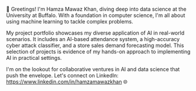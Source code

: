 👋 Greetings! I'm Hamza Mawaz Khan, diving deep into data science at the University at Buffalo. With a foundation in computer science, I'm all about using machine learning to tackle complex problems. 

My project portfolio showcases my diverse application of AI in real-world scenarios. It includes an AI-based attendance system, a high-accuracy cyber attack classifier, and a store sales demand forecasting model. This selection of projects is evidence of my hands-on approach to implementing AI in practical settings. 

I'm on the lookout for collaborative ventures in AI and data science that push the envelope. Let's connect on LinkedIn: https://www.linkedin.com/in/hamzamawazkhan 🌐

